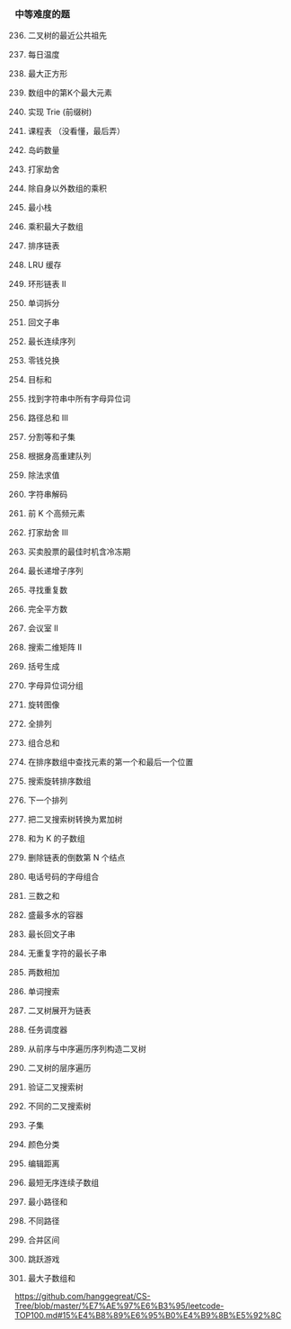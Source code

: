 ### 中等难度的题 


236. 二叉树的最近公共祖先

739. 每日温度

221. 最大正方形

215. 数组中的第K个最大元素

208. 实现 Trie (前缀树)

207. 课程表 （没看懂，最后弄）

200. 岛屿数量

198. 打家劫舍

238. 除自身以外数组的乘积

155. 最小栈

152. 乘积最大子数组

148. 排序链表 

146. LRU 缓存

142. 环形链表 II

139. 单词拆分

647. 回文子串

128. 最长连续序列

322. 零钱兑换

494. 目标和

438. 找到字符串中所有字母异位词

437. 路径总和 III

416. 分割等和子集

406. 根据身高重建队列

399. 除法求值

394. 字符串解码

347. 前 K 个高频元素

337. 打家劫舍 III

309. 买卖股票的最佳时机含冷冻期

300. 最长递增子序列

287. 寻找重复数

279. 完全平方数

253. 会议室 II

240. 搜索二维矩阵 II

22. 括号生成

49. 字母异位词分组

48. 旋转图像

46. 全排列

39. 组合总和

34. 在排序数组中查找元素的第一个和最后一个位置

33. 搜索旋转排序数组

31. 下一个排列

538. 把二叉搜索树转换为累加树

560. 和为 K 的子数组

19. 删除链表的倒数第 N 个结点

17. 电话号码的字母组合

15. 三数之和

11. 盛最多水的容器

5. 最长回文子串

3. 无重复字符的最长子串

2. 两数相加

79. 单词搜索

114. 二叉树展开为链表

621. 任务调度器

105. 从前序与中序遍历序列构造二叉树

102. 二叉树的层序遍历

98. 验证二叉搜索树

96. 不同的二叉搜索树

78. 子集

75. 颜色分类

72. 编辑距离

581. 最短无序连续子数组

64. 最小路径和

62. 不同路径

56. 合并区间

55. 跳跃游戏

53. 最大子数组和

https://github.com/hanggegreat/CS-Tree/blob/master/%E7%AE%97%E6%B3%95/leetcode-TOP100.md#15%E4%B8%89%E6%95%B0%E4%B9%8B%E5%92%8C